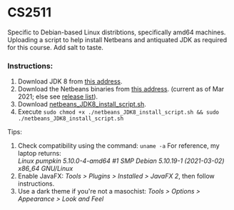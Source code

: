 # CS2511
Specific to Debian-based Linux distribtions, specifically amd64 machines. 
Uploading a script to help install Netbeans and antiquated JDK as required for this course.
Add salt to taste.

### Instructions:
1. Download JDK 8 from [this address](https://www.oracle.com/java/technologies/javase/javase-jdk8-downloads.html#license-lightbox).
2. Download the Netbeans binaries from [this address](https://netbeans.apache.org/download/nb123/nb123.html). (current as of Mar 2021; else see [release list](https://netbeans.apache.org/download/index.html)).
3. Download [netbeans_JDK8_install_script.sh](https://github.com/alex-haw/CS2511/blob/main/netbeans_JDK8_install_script.sh).
4. Execute `sudo chmod +x ./netbeans_JDK8_install_script.sh && sudo ./netbeans_JDK8_install_script.sh`

Tips: 
1. Check compatibility using the command: `uname -a` For reference, my laptop returns:<br/>*Linux pumpkin 5.10.0-4-amd64 #1 SMP Debian 5.10.19-1 (2021-03-02) x86_64 GNU/Linux*
4. Enable JavaFX: *Tools > Plugins > Installed > JavaFX 2*, then follow instructions.
5. Use a dark theme if you're not a masochist: *Tools > Options > Appearance > Look and Feel*
